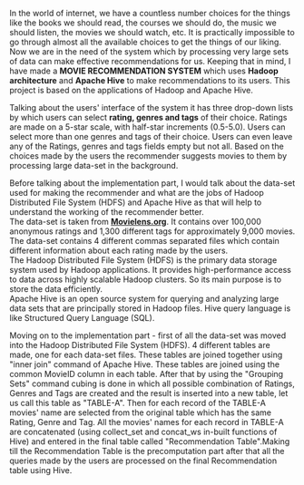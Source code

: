 In the world of internet, we have a countless number choices for the things like the books we should read, the courses we should do, the music we should listen, the movies we should watch, etc. It is practically impossible to go through almost all the available choices to get the things of our liking. 
Now we are in the need of the system which by processing very large sets of data can make effective recommendations for us. 
Keeping that in mind, I have made a <b>MOVIE RECOMMENDATION SYSTEM</b> which uses <b>Hadoop architecture</b> and <b>Apache Hive</b> to make recommendations to its users.
This project is based on the applications of Hadoop and Apache Hive.

Talking about the users' interface of the system it has three drop-down lists by which users can select <b>rating, genres and tags</b> of their choice. Ratings are made on a 5-star scale, with half-star increments (0.5-5.0). Users can select more than one genres and tags of their choice. Users can even leave any of the Ratings, genres and tags fields empty but not all. Based on the choices made by the users the recommender suggests movies to them by processing large data-set in the background. 

Before talking about the implementation part, I would talk about the data-set used for making the recommender and what are the jobs of Hadoop Distributed File System (HDFS) and Apache Hive as that will help to understand the working of the recommender better.</br>
The data-set is taken from <b><a href="https://grouplens.org/datasets/movielens/">Movielens.org</b></a>. It contains over 100,000 anonymous ratings and 1,300 different tags for approximately 9,000 movies. The data-set contains 4 different commas separated files which contain different information about each rating made by the users.</br>
The Hadoop Distributed File System (HDFS) is the primary data storage system used by Hadoop applications. It provides high-performance access to data across highly scalable Hadoop clusters. So its main purpose is to store the data efficiently.</br>
Apache Hive is an open source system for querying and analyzing large data sets that are principally stored in Hadoop files. Hive query language is like Structured Query Language (SQL).

Moving on to the implementation part - 
first of all the data-set was moved into the Hadoop Distributed File System (HDFS). 4 different tables are made, one for each data-set files. These tables are joined together using "inner join" command of Apache Hive. These tables are joined using the common MovieID column in each table. After that by using the "Grouping Sets" command cubing is done in which all possible combination of Ratings, Genres and Tags are created and the result is inserted into a new table, let us call this table as "TABLE-A". Then for each record of the TABLE-A movies' name are selected from the original table which has the same Rating, Genre and Tag. All the movies' names for each record in TABLE-A are concatenated (using collect_set and concat_ws in-built functions of Hive) and entered in the final table called "Recommendation Table".Making till the Recommendation Table is the precomputation part after that all the queries made by the users are processed on the final Recommendation table using Hive. 
